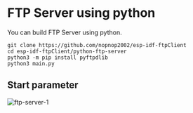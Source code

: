 # FTP Server using python

You can build FTP Server using python.   

```
git clone https://github.com/nopnop2002/esp-idf-ftpClient
cd esp-idf-ftpClient/python-ftp-server
python3 -m pip install pyftpdlib
python3 main.py
```

## Start parameter
![ftp-server-1](https://user-images.githubusercontent.com/6020549/187053058-81437d11-0873-4103-8333-84e9b2b9886d.jpg)

